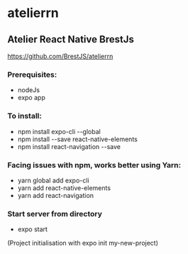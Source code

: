 # atelierrn


## Atelier React Native BrestJs
https://github.com/BrestJS/atelierrn

### Prerequisites:
- nodeJs
- expo app

### To install:
- npm install expo-cli --global
- npm install --save react-native-elements
- npm install react-navigation --save

### Facing issues with npm, works better using Yarn:
- yarn global add expo-cli
- yarn add react-native-elements
- yarn add react-navigation

### Start server from directory
- expo start

(Project initialisation with expo init my-new-project)